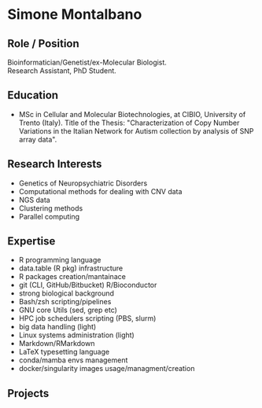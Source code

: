 # Simone Montalbano

## Role / Position
Bioinformatician/Genetist/ex-Molecular Biologist.   
Research Assistant, PhD Student.

## Education

- MSc in Cellular and Molecular Biotechnologies, at CIBIO,
  University of Trento (Italy). Title of the Thesis:
  "Characterization of Copy Number Variations in the Italian
  Network for Autism collection by analysis of SNP array data".

## Research Interests

- Genetics of Neuropsychiatric Disorders   
- Computational methods for dealing with CNV data   
- NGS data   
- Clustering methods   
- Parallel computing   

## Expertise

- R programming language   
- data.table (R pkg) infrastructure   
- R packages creation/mantainace   
- git (CLI, GitHub/Bitbucket) R/Bioconductor   
- strong  biological background   
- Bash/zsh scripting/pipelines   
- GNU core Utils (sed, grep etc)   
- HPC job schedulers scripting (PBS, slurm)   
- big data handling (light)   
- Linux systems administration (light)   
- Markdown/RMarkdown   
- LaTeX typesetting language   
- conda/mamba envs management   
- docker/singularity images usage/managment/creation   

## Projects


